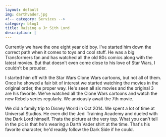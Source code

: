 ```yaml
---
layout: default
img: darthvader.jpg
<!-- category: Services -->
category: blog1
title: Raising a Jr Sith Lord
description: |
---
```

Currently we have the one eight year old boy. I've started him down the correct path when it comes to toys and cool stuff. He was a big Transformers fan and has watched all the old 80s comics along with the latest movies. But that doesn't even come close to his love of Star Wars, I couldn't be prouder.

I started him off with the Star Wars Clone Wars cartoons, but not all of them. Once he showed a fair bit of interest we started watching the movies in the original order, the proper way. He's seen all six movies and the original 3 are his favorite. We've watched all the Clone Wars cartoons and watch the new Rebels series regularly. We anxiously await the 7th movie.

We did a family trip to Disney World in Oct 2014. We spent a lot of time at Universal Studios. He even did the Jedi Training Academy and dueled with the Dark Lord himself. Thats the picture at the very top. What you can't tell in the pic is that he's wearing a Darth Vader shirt at the time. That's his favorite character, he'd readily follow the Dark Side if he could.